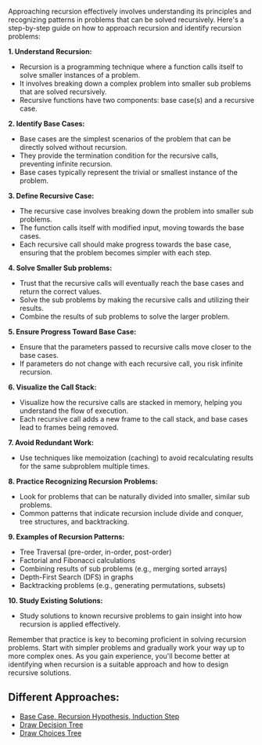 Approaching recursion effectively involves understanding its principles and recognizing patterns in problems that can be solved recursively. Here's a step-by-step guide on how to approach recursion and identify recursion problems:

**1. Understand Recursion:**

- Recursion is a programming technique where a function calls itself to solve smaller instances of a problem.
- It involves breaking down a complex problem into smaller sub problems that are solved recursively.
- Recursive functions have two components: base case(s) and a recursive case.

**2. Identify Base Cases:**

- Base cases are the simplest scenarios of the problem that can be directly solved without recursion.
- They provide the termination condition for the recursive calls, preventing infinite recursion.
- Base cases typically represent the trivial or smallest instance of the problem.

**3. Define Recursive Case:**

- The recursive case involves breaking down the problem into smaller sub problems.
- The function calls itself with modified input, moving towards the base cases.
- Each recursive call should make progress towards the base case, ensuring that the problem becomes simpler with each step.

**4. Solve Smaller Sub problems:**

- Trust that the recursive calls will eventually reach the base cases and return the correct values.
- Solve the sub problems by making the recursive calls and utilizing their results.
- Combine the results of sub problems to solve the larger problem.

**5. Ensure Progress Toward Base Case:**

- Ensure that the parameters passed to recursive calls move closer to the base cases.
- If parameters do not change with each recursive call, you risk infinite recursion.

**6. Visualize the Call Stack:**

- Visualize how the recursive calls are stacked in memory, helping you understand the flow of execution.
- Each recursive call adds a new frame to the call stack, and base cases lead to frames being removed.

**7. Avoid Redundant Work:**

- Use techniques like memoization (caching) to avoid recalculating results for the same subproblem multiple times.

**8. Practice Recognizing Recursion Problems:**

- Look for problems that can be naturally divided into smaller, similar sub problems.
- Common patterns that indicate recursion include divide and conquer, tree structures, and backtracking.

**9. Examples of Recursion Patterns:**

- Tree Traversal (pre-order, in-order, post-order)
- Factorial and Fibonacci calculations
- Combining results of sub problems (e.g., merging sorted arrays)
- Depth-First Search (DFS) in graphs
- Backtracking problems (e.g., generating permutations, subsets)

**10. Study Existing Solutions:**

- Study solutions to known recursive problems to gain insight into how recursion is applied effectively.

Remember that practice is key to becoming proficient in solving recursion problems. Start with simpler problems and gradually work your way up to more complex ones. As you gain experience, you'll become better at identifying when recursion is a suitable approach and how to design recursive solutions.

## Different Approaches:

- [Base Case, Recursion Hypothesis, Induction Step](./01_bhi.md)
- [Draw Decision Tree]()
- [Draw Choices Tree]()
